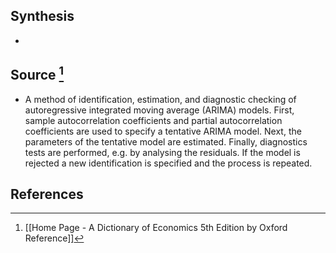 ## Synthesis
- 
## Source [^1]
- A method of identification, estimation, and diagnostic checking of autoregressive integrated moving average (ARIMA) models. First, sample autocorrelation coefficients and partial autocorrelation coefficients are used to specify a tentative ARIMA model. Next, the parameters of the tentative model are estimated. Finally, diagnostics tests are performed, e.g. by analysing the residuals. If the model is rejected a new identification is specified and the process is repeated.
## References

[^1]: [[Home Page - A Dictionary of Economics 5th Edition by Oxford Reference]]